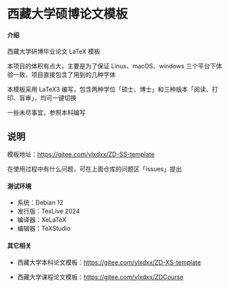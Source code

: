 #  西藏大学硕博论文模板

#### 介绍
西藏大学研博毕业论文 LaTeX 模板

本项目的体积有点大，主要是为了保证 Linux、macOS、windows 三个平台下体验一致，项目直接包含了用到的几种字体

本模板采用 LaTeX3 编写，包含两种学位「硕士、博士」和三种版本「阅读、打印、盲审」，均可一键切换

一些未尽事宜，参照本科编写

## 说明

模板地址：https://gitee.com/ylxdxx/ZD-SS-template

在使用过程中有什么问题，可在上面仓库的问题区「issues」提出

#### 测试环境

- 系统：Debian 12
- 发行版：TexLive 2024
- 编译器：XeLaTeX
- 编辑器：TeXStudio

#### 其它相关

- 西藏大学本科论文模板：https://gitee.com/ylxdxx/ZD-XS-template

- 西藏大学课程论文模板：https://gitee.com/ylxdxx/ZDCourse
